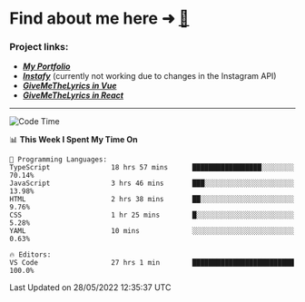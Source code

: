 # Find about me here ➜ [🧑](https://pauabella.dev)

### Project links:
- ***[My Portfolio](https://pauabella.dev)***
- ***[Instafy](https://instafy.me)*** (currently not working due to changes in the Instagram API)
- ***[GiveMeTheLyrics in Vue](https://lyrics.pauabella.dev)***
- ***[GiveMeTheLyrics in React](https://pauabella.dev/GiveMeTheLyrics)***

---
<!--START_SECTION:waka-->
![Code Time](http://img.shields.io/badge/Code%20Time-1%2C103%20hrs%2037%20mins-blue)

📊 **This Week I Spent My Time On** 

```text
💬 Programming Languages: 
TypeScript               18 hrs 57 mins      █████████████████░░░░░░░░   70.14% 
JavaScript               3 hrs 46 mins       ███░░░░░░░░░░░░░░░░░░░░░░   13.98% 
HTML                     2 hrs 38 mins       ██░░░░░░░░░░░░░░░░░░░░░░░   9.76% 
CSS                      1 hr 25 mins        █░░░░░░░░░░░░░░░░░░░░░░░░   5.28% 
YAML                     10 mins             ░░░░░░░░░░░░░░░░░░░░░░░░░   0.63%

🔥 Editors: 
VS Code                  27 hrs 1 min        █████████████████████████   100.0%

```


 Last Updated on 28/05/2022 12:35:37 UTC
<!--END_SECTION:waka-->
